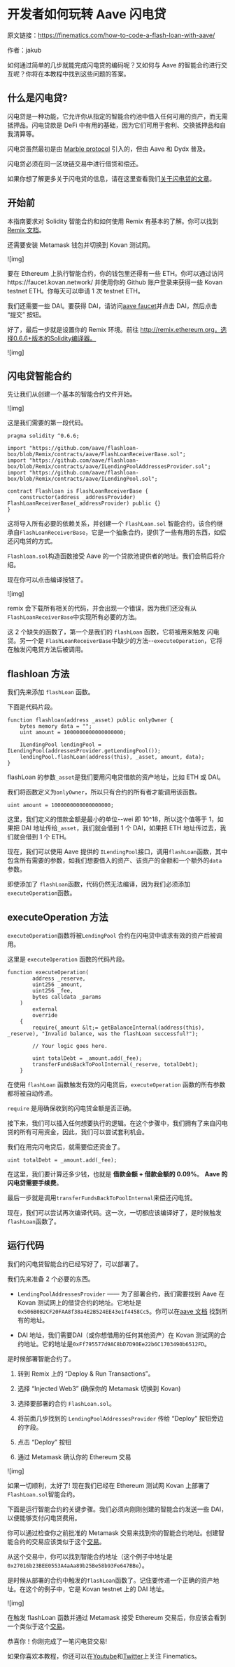# 开发者如何玩转 Aave 闪电贷

原文链接：https://finematics.com/how-to-code-a-flash-loan-with-aave/

作者：jakub

如何通过简单的几步就能完成闪电贷的编码呢？又如何与 Aave 的智能合约进行交互呢？你将在本教程中找到这些问题的答案。

## 什么是闪电贷?

闪电贷是一种功能，它允许你从指定的智能合约池中借入任何可用的资产，而无需抵押品。闪电贷款是 DeFi 中有用的基础，因为它们可用于套利、交换抵押品和自我清算等。

闪电贷虽然最初是由 [Marble protocol](https://github.com/marbleprotocol/flash-lending) 引入的，但由 Aave 和 Dydx 普及。

闪电贷必须在同一区块链交易中进行借贷和偿还。

如果你想了解更多关于闪电贷的信息，请在这里查看我们[关于闪电贷的文章](https://finematics.com/flash-loans-explained/)。

## 开始前

本指南要求对 Solidity 智能合约和如何使用 Remix 有基本的了解。你可以找到[Remix 文档](https://remix-ide.readthedocs.io/en/latest/)。

还需要安装 Metamask 钱包并切换到 Kovan 测试网。

![img]

要在 Ethereum 上执行智能合约，你的钱包里还得有一些 ETH。你可以通过访问https://faucet.kovan.network/ 并使用你的 Github 账户登录来获得一些 Kovan testnet ETH。你每天可以申请 1 次 testnet ETH。

我们还需要一些 DAI。要获得 DAI，请访问[aave faucet](http://testnet.aave.com/faucet)并点击 DAI，然后点击 “提交” 按钮。

好了，最后一步就是设置你的 Remix 环境。前往 http://remix.ethereum.org，选择0.6.6+版本的Solidity编译器。

![img]

## 闪电贷智能合约

先让我们从创建一个基本的智能合约文件开始。

![img]

这是我们需要的第一段代码。

```
pragma solidity ^0.6.6;

import "https://github.com/aave/flashloan-box/blob/Remix/contracts/aave/FlashLoanReceiverBase.sol";
import "https://github.com/aave/flashloan-box/blob/Remix/contracts/aave/ILendingPoolAddressesProvider.sol";
import "https://github.com/aave/flashloan-box/blob/Remix/contracts/aave/ILendingPool.sol";

contract Flashloan is FlashLoanReceiverBase {
    constructor(address _addressProvider) FlashLoanReceiverBase(_addressProvider) public {}
}
```

这将导入所有必要的依赖关系，并创建一个 `FlashLoan.sol` 智能合约，该合约继承自`FlashLoanReceiverBase`，它是一个抽象合约，提供了一些有用的东西，如偿还闪电贷的方式。

`Flashloan.sol`构造函数接受 Aave 的一个贷款池提供者的地址。我们会稍后将介绍。

现在你可以点击编译按钮了。

![img]

remix 会下载所有相关的代码，并会出现一个错误，因为我们还没有从`FlashLoanReceiverBase`中实现所有必要的方法。

这 2 个缺失的函数了，第一个是我们的 `flashLoan` 函数，它将被用来触发 闪电贷。另一个是 `FlashLoanReceiverBase`中缺少的方法--`executeOperation`，它将在触发闪电贷方法后被调用。

## flashloan 方法

我们先来添加 `flashLoan` 函数。

下面是代码片段。

```
function flashloan(address _asset) public onlyOwner {
    bytes memory data = "";
    uint amount = 1000000000000000000;

    ILendingPool lendingPool = ILendingPool(addressesProvider.getLendingPool());
    lendingPool.flashLoan(address(this), _asset, amount, data);
}
```

flashLoan 的参数`_asset`是我们要用闪电贷借款的资产地址，比如 ETH 或 DAI。

我们将函数定义为`onlyOwner`，所以只有合约的所有者才能调用该函数。

`uint amount = 1000000000000000000;`

这里，我们定义的借款金额是最小的单位--wei 即 10^18，所以这个值等于 1，如果把 DAI 地址传给`_asset`，我们就会借到 1 个 DAI，如果把 ETH 地址传过去，我们就会借到 1 个 ETH。

现在，我们可以使用 Aave 提供的 `ILendingPool`接口，调用`flashLoan`函数，其中包含所有需要的参数，如我们想要借入的资产、该资产的金额和一个额外的`data`参数。

即使添加了 `flashLoan`函数，代码仍然无法编译，因为我们必须添加`executeOperation`函数。

## executeOperation 方法

`executeOperation`函数将被`LendingPool` 合约在闪电贷中请求有效的资产后被调用。

这里是 `executeOperation` 函数的代码片段。

```
function executeOperation(
        address _reserve,
        uint256 _amount,
        uint256 _fee,
        bytes calldata _params
    )
        external
        override
    {
        require(_amount &lt;= getBalanceInternal(address(this), _reserve), "Invalid balance, was the flashLoan successful?");

        // Your logic goes here.

        uint totalDebt = _amount.add(_fee);
        transferFundsBackToPoolInternal(_reserve, totalDebt);
    }
```

在使用 `flashLoan` 函数触发有效的闪电贷后，`executeOperation` 函数的所有参数都将被自动传递。

`require` 是用确保收到的闪电贷金额是否正确。

接下来，我们可以插入任何想要执行的逻辑。在这个步骤中，我们拥有了来自闪电贷的所有可用资金，因此，我们可以尝试套利机会。

我们在用完闪电贷后，就需要偿还资金了。

`uint totalDebt = _amount.add(_fee);`

在这里，我们要计算还多少钱，也就是 **借款金额 + 借款金额的 0.09%**。 **Aave 的闪电贷需要手续费**。

最后一步就是调用`transferFundsBackToPoolInternal`来偿还闪电贷。

现在，我们可以尝试再次编译代码。这一次，一切都应该编译好了，是时候触发`flashLoan`函数了。

## 运行代码

我们的闪电贷智能合约已经写好了，可以部署了。

我们先来准备 2 个必要的东西。

- `LendingPoolAddressesProvider` —— 为了部署合约，我们需要找到 Aave 在 Kovan 测试网上的借贷合约的地址。它地址是`0x506B0B2CF20FAA8f38a4E2B524EE43e1f4458Cc5`。你可以在[aave 文档](https://docs.aave.com/developers/deployed-contracts) 找到所有的地址。

- DAI 地址，我们需要DAI（或你想借用的任何其他资产）在 Kovan 测试网的合约地址。它的地址是`0xFf795577d9AC8bD7D90Ee22b6C1703490b6512FD`。

是时候部署智能合约了。

1.  转到 Remix 上的 “Deploy & Run Transactions”。

2.  选择 “Injected Web3” (确保你的 Metamask 切换到 Kovan)

3.  选择要部署的合约 `FlashLoan.sol`。

4.  将前面几步找到的 `LendingPoolAddressesProvider` 传给 “Deploy” 按钮旁边的字段。

5.  点击 “Deploy” 按钮

6.  通过 Metamask 确认你的 Ethereum 交易

![img]

如果一切顺利，太好了! 现在我们已经在 Ethereum 测试网 Kovan 上部署了 `FlashLoan.sol`智能合约。

下面是运行智能合约的关键步骤。我们必须向刚刚创建的智能合约发送一些 DAI，以便能够支付闪电贷费用。

你可以通过检查你之前批准的 Metamask 交易来找到你的智能合约地址。创建智能合约的交易应该类似于这个[交易](https://kovan.etherscan.io/tx/0x2da8a86a728e502c30dead492dfd0c468f03c851e5843e3bf8b5cee1fb52dbde)。

从这个交易中，你可以找到智能合约地址（这个例子中地址是`0x27016b23BEE0553A4aAa89b25Be58b93Fe647BBe`）。

是时候从部署的合约中触发的`flashLoan`函数了。记住要传递一个正确的资产地址。在这个的例子中，它是 Kovan testnet 上的 DAI 地址。

![img]

在触发 flashLoan 函数并通过 Metamask 接受 Ethereum 交易后，你应该会看到一个类似于这个[交易](https://kovan.etherscan.io/tx/0xd2dfb7f42dde9e0af730e1afd9ff38177b3eef38448ddc0093cdf62fb234c6c7)。

恭喜你！你刚完成了一笔闪电贷交易!

如果你喜欢本教程，你还可以在[Youtube](https://www.youtube.com/c/finematics)和[Twitter](https://twitter.com/finematics)上关注 Finematics。
